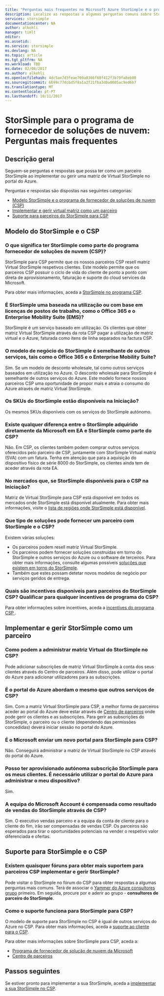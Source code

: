 ```yaml
---
title: "Perguntas mais frequentes no Microsoft Azure StorSimple e o programa de fornecedor de soluções de nuvem para parceiros | Microsoft Docs"
description: Localize as respostas a algumas perguntas comuns sobre StorSimple e o CSP para parceiros.
services: storsimple
documentationcenter: NA
author: alkohli
manager: timlt
editor: 
ms.assetid: 
ms.service: storsimple
ms.devlang: NA
ms.topic: article
ms.tgt_pltfrm: NA
ms.workload: TBD
ms.date: 02/08/2017
ms.author: alkohli
ms.openlocfilehash: 4dc5ae7d3feae769a8366f68f412f3b79fa8eb00
ms.sourcegitcommit: 6699c77dcbd5f8a1a2f21fba3d0a0005ac9ed6b7
ms.translationtype: MT
ms.contentlocale: pt-PT
ms.lasthandoff: 10/11/2017
---
```

# <a name="storsimple-for-cloud-solutions-provider-program-frequently-asked-questions"></a>StorSimple para o programa de fornecedor de soluções de nuvem: Perguntas mais frequentes


## <a name="overview"></a>Descrição geral
Seguem-se perguntas e respostas que possa ter como um parceiro StorSimple ao implementar ou gerir uma matriz de Virtual StorSimple no portal do Azure.

Perguntas e respostas são dispostas nas seguintes categorias:

 - [Modelo StorSimple e o programa de fornecedor de soluções de nuvem (CSP)](#storsimple-and-csp-model)
 - [Implementar e gerir virtual matriz como um parceiro](#deploy-and-manage-storsimple-as-a-partner)
 - [Suporte para parceiros do StorSimple para CSP](#support-for-storsimple-partners)

## <a name="storsimple-and-csp-model"></a>Modelo do StorSimple e o CSP

### <a name="what-does-it-mean-to-have-storsimple-as-a-part-of-the-cloud-solutions-provider-csp-program"></a>O que significa ter StorSimple como parte do programa fornecedor de soluções de nuvem (CSP)?
 StorSimple para CSP permite que os nossos parceiros CSP resell matriz Virtual StorSimple respetivos clientes. Este modelo permite que os parceiros CSP possuir o ciclo de vida do cliente de ponto a ponto com direta de aprovisionamento, faturação e suporte do cloud services da Microsoft. 

Para obter mais informações, aceda a [StorSimple no programa CSP](https://www.microsoft.com/en-us/server-cloud/products/storsimple/). 

### <a name="is-storsimple-a-usage-based-or-based-on-seat-licenses-like-office-365-and-enterprise-mobility-suite-ems"></a>É StorSimple uma baseada na utilização ou com base em licenças de postos de trabalho, como o Office 365 e o Enterprise Mobility Suite (EMS)?
StorSimple é um serviço baseado em utilização. Os clientes que obter matriz Virtual StorSimple através da rota CSP pagar a utilização de matriz virtual e o Azure, faturada como itens de linha separados na factura CSP. 

### <a name="is-the-storsimple-business-model-similar-to-that-of-other-services-such-as-the-office-365-and-the-enterprise-mobility-suite"></a>O modelo de negócio do StorSimple é semelhante de outros serviços, tais como o Office 365 e o Enterprise Mobility Suite? 
Sim. Se um modelo de desconto wholesale, tal como outros serviços baseados em utilização no Azure. O desconto wholesale para StorSimple é semelhante de outros serviços do Azure. Este modelo fornece nossos parceiros CSP uma oportunidade de propor mais e atraia o consumo do Azure através de matriz Virtual StorSimple.  

### <a name="which-storsimple-skus-are-available-at-launch"></a>Os SKUs do StorSimple estão disponíveis na Iniciação?
Os mesmos SKUs disponíveis com os serviços do StorSimple autónomo. 

### <a name="is-there-any-difference-between-the-storsimple-directly-purchased-from-microsoft-under-ea-and-storsimple-as-a-part-of-csp"></a>Existe qualquer diferença entre o StorSimple adquirido diretamente da Microsoft em EA e StorSimple como parte do CSP?
Não. Em CSP, os clientes também podem comprar outros serviços oferecidos pelo parceiro de CSP, juntamente com StorSimple Virtual matriz (SVA) com um fatura. Tenha em atenção que para a aquisição do dispositivo físico de série 8000 do StorSimple, os clientes ainda tem de aceder através da rota EA. 

### <a name="in-which-markets-is-storsimple-available-for-csp-at-launch"></a>No mercados que, se StorSimple disponíveis para o CSP na Iniciação?
Matriz de Virtual StorSimple para CSP está disponível em todos os mercados onde StorSimple está disponível atualmente. Para obter mais informações, visite o [lista de regiões onde StorSimple está disponível](https://azure.microsoft.com/regions/services/).

### <a name="what-kind-of-solutions-can-a-partner-deliver-with-storsimple-and-csp"></a>Que tipo de soluções pode fornecer um parceiro com StorSimple e o CSP? 
Existem várias soluções:

- Os parceiros podem resell matriz Virtual StorSimple. 
- Os parceiros podem fornecer soluções construídas em torno do StorSimple e outros serviços do Azure ou o software de terceiros. Para obter mais informações, consulte algumas possíveis [soluções que existem em torno do StorSimple](https://aka.ms/storsimple-build-solutions).
- Também que estes possam detetar novos modelos de negócio por serviços geridos de entrega.

### <a name="what-are-the-incentives-available-for-storsimple-csp-partners-do-i-qualify-for-any-csp-program-incentives"></a>Quais são incentives disponíveis para parceiros do StorSimple CSP? Qualificar para qualquer incentives de programa do CSP?
Para obter informações sobre incentives, aceda a [incentives do programa CSP ](https://partner.microsoft.com/en-US/cloud-solution-provider/program-details).


## <a name="deploy-and-manage-storsimple-as-a-partner"></a>Implementar e gerir StorSimple como um parceiro

### <a name="how-can-i-administer-storsimple-virtual-array-in-csp"></a>Como podem a administrar matriz Virtual do StorSimple no CSP? 
Pode adicionar subscrições de matriz Virtual StorSimple à conta dos seus clientes através do Centro de parceiros. Além disso, pode utilizar o portal do Azure para adicionar utilizadores para as subscrições.

### <a name="is-the-azure-portal-approach-the-same-as-other-services-for-csp"></a>É o portal do Azure abordam o mesmo que outros serviços de CSP? 
Sim. Com a matriz Virtual StorSimple para CSP, a melhor forma de parceiros aceder ao portal do Azure deve estar através de [Centro de parceiros](http://partnercenter.microsoft.com/) onde pode gerir os clientes e as subscrições. Para gerir as subscrições do StorSimple, o parceiro ou o cliente (dependendo das permissões concedidas) deverá iniciar sessão no portal do Azure. 

### <a name="is-microsoft-shipping-a-new-portal-for-storsimple-for-csp"></a>É o Microsoft enviar um novo portal para StorSimple para CSP? 
Não. Conseguirá administrar a matriz de Virtual StorSimple no CSP através do portal do Azure.

### <a name="i-have-provisioned-a-standalone-storsimple-subscription-for-my-customer-do-i-have-to-use-the-azure-portal-to-administer-my-device"></a>Posso ter aprovisionado autónoma subscrição StorSimple para os meus clientes. É necessário utilizar o portal do Azure para administrar o meu dispositivo? 
Sim. 

### <a name="is-the-microsoft-account-team-compensated-as-a-result-of-sales-of-storsimple-through-csp"></a>A equipa do Microsoft Account é compensada como resultado de vendas do StorSimple através de CSP?
Sim. O executivo vendas parceiro e a equipa da conta de cliente para o cliente do fim, irão ser compensadas de vendas CSP. Os parceiros são esperados para tirar o oportunidades potenciais na vender o respetivo valor diferenciada e ofertas.

## <a name="support-for-storsimple-and-csp"></a>Suporte para StorSimple e o CSP

### <a name="are-there-any-forums-to-get-additional-support-for-csp-partners-to-deploy-and-manage-storsimple"></a>Existem quaisquer fóruns para obter mais suportem para parceiros CSP implementar e gerir StorSimple?
Pode visitar o StorSimple no fórum do CSP para obter respostas a algumas perguntas mais comuns. Terá de associar o [Yammer do Azure consultores grupo](https://www.yammer.com/azureadvisors) primeiro. Em seguida, procure por e aderir ao grupo - **consultores de parceiro do StorSimple**.

### <a name="how-does-the-support-work-for-storsimple-for-csp"></a>Como o suporte funciona para StorSimple para CSP? 
O modelo de suporte para StorSimple no CSP é igual de outros serviços do Azure no CSP. Para obter mais informações, aceda a [suporte ao cliente para o CSP](https://msdn.microsoft.com/partner-center/customer-support). 

Para obter mais informações sobre StorSimple para CSP, aceda a:

- [Programa de fornecedor de solução de nuvem da Microsoft](https://partner.microsoft.com/Membership)
- [Centro de parceiros](http://partnercenter.microsoft.com/) 


## <a name="next-steps"></a>Passos seguintes
Se estiver pronto para implementar a sua StorSimple, aceda a [implementar a sua StorSimple no CSP](storsimple-partner-csp-deploy.md).
